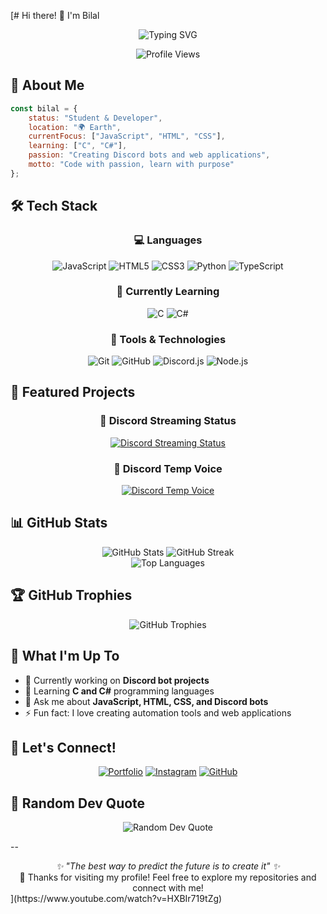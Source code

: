 [# Hi there! 👋 I'm Bilal

<div align="center">
  <img src="https://readme-typing-svg.herokuapp.com?font=Fira+Code&size=24&duration=3000&pause=1000&color=36BCF7&center=true&vCenter=true&width=600&lines=Student+%26+Developer;JavaScript+Enthusiast;Discord+Bot+Creator;Learning+C%2FC%23;Welcome+to+my+GitHub!" alt="Typing SVG" />
</div>

<p align="center">
  <img src="https://komarev.com/ghpvc/?username=b1lal4real&color=blueviolet&style=flat-square&label=Profile+Views" alt="Profile Views" />
</p>

## 🚀 About Me

```javascript
const bilal = {
    status: "Student & Developer",
    location: "🌍 Earth",
    currentFocus: ["JavaScript", "HTML", "CSS"],
    learning: ["C", "C#"],
    passion: "Creating Discord bots and web applications",
    motto: "Code with passion, learn with purpose"
};
```

## 🛠️ Tech Stack

<div align="center">
  
### 💻 Languages
![JavaScript](https://img.shields.io/badge/-JavaScript-F7DF1E?style=for-the-badge&logo=javascript&logoColor=black)
![HTML5](https://img.shields.io/badge/-HTML5-E34F26?style=for-the-badge&logo=html5&logoColor=white)
![CSS3](https://img.shields.io/badge/-CSS3-1572B6?style=for-the-badge&logo=css3&logoColor=white)
![Python](https://img.shields.io/badge/-Python-3776AB?style=for-the-badge&logo=python&logoColor=white)
![TypeScript](https://img.shields.io/badge/-TypeScript-3178C6?style=for-the-badge&logo=typescript&logoColor=white)

### 🌱 Currently Learning
![C](https://img.shields.io/badge/-C-A8B9CC?style=for-the-badge&logo=c&logoColor=black)
![C#](https://img.shields.io/badge/-C%23-239120?style=for-the-badge&logo=csharp&logoColor=white)

### 🔧 Tools & Technologies
![Git](https://img.shields.io/badge/-Git-F05032?style=for-the-badge&logo=git&logoColor=white)
![GitHub](https://img.shields.io/badge/-GitHub-181717?style=for-the-badge&logo=github&logoColor=white)
![Discord.js](https://img.shields.io/badge/-Discord.js-5865F2?style=for-the-badge&logo=discord&logoColor=white)
![Node.js](https://img.shields.io/badge/-Node.js-339933?style=for-the-badge&logo=nodedotjs&logoColor=white)

</div>

## 🎯 Featured Projects

<div align="center">
  
### 🎵 Discord Streaming Status
[![Discord Streaming Status](https://github-readme-stats.vercel.app/api/pin/?username=b1lal4real&repo=discord-streaming-statue&theme=tokyonight&hide_border=true)](https://github.com/b1lal4real/discord-streaming-statue)

### 🎤 Discord Temp Voice
[![Discord Temp Voice](https://github-readme-stats.vercel.app/api/pin/?username=b1lal4real&repo=discord-tempvoice&theme=tokyonight&hide_border=true)](https://github.com/b1lal4real/discord-tempvoice)

</div>

## 📊 GitHub Stats

<div align="center">
  <img src="https://github-readme-stats.vercel.app/api?username=b1lal4real&show_icons=true&theme=tokyonight&hide_border=true&count_private=true" alt="GitHub Stats" />
  <img src="https://github-readme-streak-stats.herokuapp.com/?user=b1lal4real&theme=tokyonight&hide_border=true" alt="GitHub Streak" />
</div>

<div align="center">
  <img src="https://github-readme-stats.vercel.app/api/top-langs/?username=b1lal4real&theme=tokyonight&hide_border=true&layout=compact" alt="Top Languages" />
</div>

## 🏆 GitHub Trophies

<div align="center">
  <img src="https://github-profile-trophy.vercel.app/?username=b1lal4real&theme=tokyonight&no-frame=true&no-bg=true&row=1&column=6" alt="GitHub Trophies" />
</div>

## 🌟 What I'm Up To

- 🔭 Currently working on **Discord bot projects**
- 🌱 Learning **C and C#** programming languages
- 💬 Ask me about **JavaScript, HTML, CSS, and Discord bots**
- ⚡ Fun fact: I love creating automation tools and web applications

## 🤝 Let's Connect!

<div align="center">
  
[![Portfolio](https://img.shields.io/badge/-Portfolio-FF6B6B?style=for-the-badge&logo=firefox&logoColor=white)](http://ervan.rf.gd/)
[![Instagram](https://img.shields.io/badge/-Instagram-E4405F?style=for-the-badge&logo=instagram&logoColor=white)](https://www.instagram.com/b1lal4real/)
[![GitHub](https://img.shields.io/badge/-GitHub-181717?style=for-the-badge&logo=github&logoColor=white)](https://github.com/b1lal4real)

</div>

## 💭 Random Dev Quote

<div align="center">
  <img src="https://quotes-github-readme.vercel.app/api?type=horizontal&theme=tokyonight" alt="Random Dev Quote" />
</div>

--

<div align="center">
  <i>✨ "The best way to predict the future is to create it" ✨</i>
</div>

<div align="center">
  💙 Thanks for visiting my profile! Feel free to explore my repositories and connect with me!
</div>
](https://www.youtube.com/watch?v=HXBIr719tZg)
